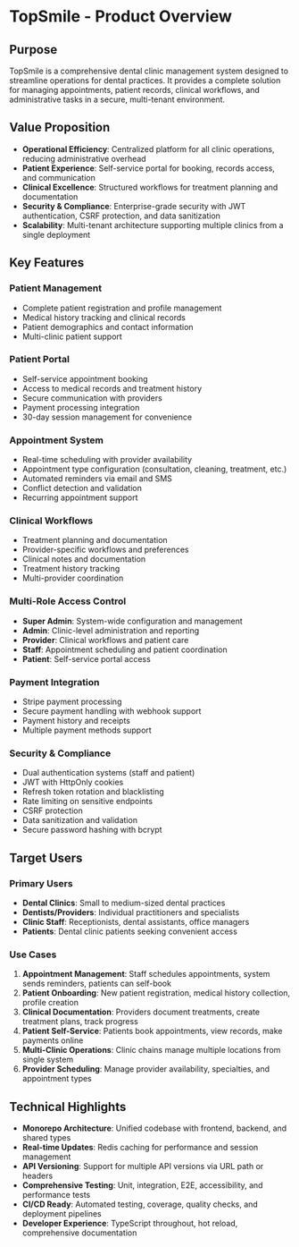 # TopSmile - Product Overview

## Purpose
TopSmile is a comprehensive dental clinic management system designed to streamline operations for dental practices. It provides a complete solution for managing appointments, patient records, clinical workflows, and administrative tasks in a secure, multi-tenant environment.

## Value Proposition
- **Operational Efficiency**: Centralized platform for all clinic operations, reducing administrative overhead
- **Patient Experience**: Self-service portal for booking, records access, and communication
- **Clinical Excellence**: Structured workflows for treatment planning and documentation
- **Security & Compliance**: Enterprise-grade security with JWT authentication, CSRF protection, and data sanitization
- **Scalability**: Multi-tenant architecture supporting multiple clinics from a single deployment

## Key Features

### Patient Management
- Complete patient registration and profile management
- Medical history tracking and clinical records
- Patient demographics and contact information
- Multi-clinic patient support

### Patient Portal
- Self-service appointment booking
- Access to medical records and treatment history
- Secure communication with providers
- Payment processing integration
- 30-day session management for convenience

### Appointment System
- Real-time scheduling with provider availability
- Appointment type configuration (consultation, cleaning, treatment, etc.)
- Automated reminders via email and SMS
- Conflict detection and validation
- Recurring appointment support

### Clinical Workflows
- Treatment planning and documentation
- Provider-specific workflows and preferences
- Clinical notes and documentation
- Treatment history tracking
- Multi-provider coordination

### Multi-Role Access Control
- **Super Admin**: System-wide configuration and management
- **Admin**: Clinic-level administration and reporting
- **Provider**: Clinical workflows and patient care
- **Staff**: Appointment scheduling and patient coordination
- **Patient**: Self-service portal access

### Payment Integration
- Stripe payment processing
- Secure payment handling with webhook support
- Payment history and receipts
- Multiple payment methods support

### Security & Compliance
- Dual authentication systems (staff and patient)
- JWT with HttpOnly cookies
- Refresh token rotation and blacklisting
- Rate limiting on sensitive endpoints
- CSRF protection
- Data sanitization and validation
- Secure password hashing with bcrypt

## Target Users

### Primary Users
- **Dental Clinics**: Small to medium-sized dental practices
- **Dentists/Providers**: Individual practitioners and specialists
- **Clinic Staff**: Receptionists, dental assistants, office managers
- **Patients**: Dental clinic patients seeking convenient access

### Use Cases
1. **Appointment Management**: Staff schedules appointments, system sends reminders, patients can self-book
2. **Patient Onboarding**: New patient registration, medical history collection, profile creation
3. **Clinical Documentation**: Providers document treatments, create treatment plans, track progress
4. **Patient Self-Service**: Patients book appointments, view records, make payments online
5. **Multi-Clinic Operations**: Clinic chains manage multiple locations from single system
6. **Provider Scheduling**: Manage provider availability, specialties, and appointment types

## Technical Highlights
- **Monorepo Architecture**: Unified codebase with frontend, backend, and shared types
- **Real-time Updates**: Redis caching for performance and session management
- **API Versioning**: Support for multiple API versions via URL path or headers
- **Comprehensive Testing**: Unit, integration, E2E, accessibility, and performance tests
- **CI/CD Ready**: Automated testing, coverage, quality checks, and deployment pipelines
- **Developer Experience**: TypeScript throughout, hot reload, comprehensive documentation

